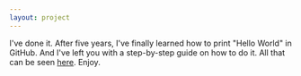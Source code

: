 ```yaml
---
layout: project
---
```

I've done it. After five years, I've finally learned how to print "Hello World" in GitHub. And I've left you with a step-by-step guide on how to do it. All that can be seen [here][hello-world]. Enjoy.

[hello-world]: https://github.com/charliedraper/hello-world